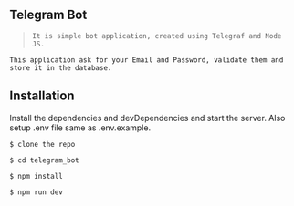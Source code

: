 ## Telegram Bot
>     It is simple bot application, created using Telegraf and Node JS.
    This application ask for your Email and Password, validate them and store it in the database.

## Installation
Install the dependencies and devDependencies and start the server. Also setup .env file same as .env.example.

`$ clone the repo `

`$ cd telegram_bot `

`$ npm install `

`$ npm run dev`